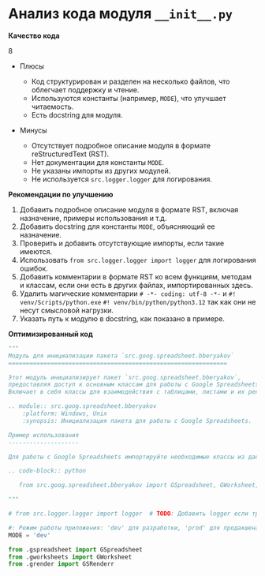 # Анализ кода модуля `__init__.py`

**Качество кода**

8
-  Плюсы
    -   Код структурирован и разделен на несколько файлов, что облегчает поддержку и чтение.
    -   Используются константы (например, `MODE`), что улучшает читаемость.
    -   Есть docstring для модуля.

-  Минусы
    -   Отсутствует подробное описание модуля в формате reStructuredText (RST).
    -   Нет документации для константы `MODE`.
    -   Не указаны импорты из других модулей.
    -   Не используется `src.logger.logger` для логирования.

**Рекомендации по улучшению**

1.  Добавить подробное описание модуля в формате RST, включая назначение, примеры использования и т.д.
2.  Добавить docstring для константы `MODE`, объясняющий ее назначение.
3.  Проверить и добавить отсутствующие импорты, если такие имеются.
4.  Использовать `from src.logger.logger import logger` для логирования ошибок.
5.  Добавить комментарии в формате RST ко всем функциям, методам и классам, если они есть в других файлах, импортированных здесь.
6.  Удалить магические комментарии `# -*- coding: utf-8 -*-` и `#! venv/Scripts/python.exe`  `#! venv/bin/python/python3.12` так как они не несут смысловой нагрузки.
7.  Указать путь к модулю в docstring, как показано в примере.

**Оптимизированный код**

```python
"""
Модуль для инициализации пакета `src.goog.spreadsheet.bberyakov`
==============================================================

Этот модуль инициализирует пакет `src.goog.spreadsheet.bberyakov`,
предоставляя доступ к основным классам для работы с Google Spreadsheets.
Включает в себя классы для взаимодействия с таблицами, листами и их рендерингом.

.. module:: src.goog.spreadsheet.bberyakov
    :platform: Windows, Unix
    :synopsis: Инициализация пакета для работы с Google Spreadsheets.

Пример использования
--------------------

Для работы с Google Spreadsheets импортируйте необходимые классы из данного пакета:

.. code-block:: python

   from src.goog.spreadsheet.bberyakov import GSpreadsheet, GWorksheet, GSRenderr

"""

# from src.logger.logger import logger  # TODO: Добавить logger если требуется логирование

#: Режим работы приложения: 'dev' для разработки, 'prod' для продакшена.
MODE = 'dev'

from .gspreadsheet import GSpreadsheet
from .gworksheets import GWorksheet
from .grender import GSRenderr
```